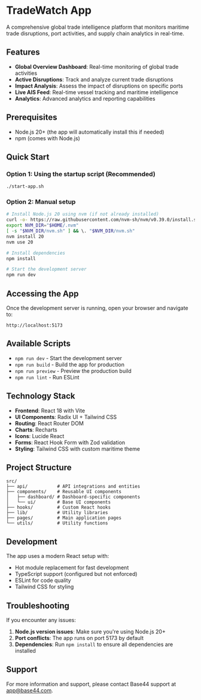 # TradeWatch App

A comprehensive global trade intelligence platform that monitors maritime trade disruptions, port activities, and supply chain analytics in real-time.

## Features

- **Global Overview Dashboard**: Real-time monitoring of global trade activities
- **Active Disruptions**: Track and analyze current trade disruptions
- **Impact Analysis**: Assess the impact of disruptions on specific ports
- **Live AIS Feed**: Real-time vessel tracking and maritime intelligence
- **Analytics**: Advanced analytics and reporting capabilities

## Prerequisites

- Node.js 20+ (the app will automatically install this if needed)
- npm (comes with Node.js)

## Quick Start

### Option 1: Using the startup script (Recommended)
```bash
./start-app.sh
```

### Option 2: Manual setup
```bash
# Install Node.js 20 using nvm (if not already installed)
curl -o- https://raw.githubusercontent.com/nvm-sh/nvm/v0.39.0/install.sh | bash
export NVM_DIR="$HOME/.nvm"
[ -s "$NVM_DIR/nvm.sh" ] && \. "$NVM_DIR/nvm.sh"
nvm install 20
nvm use 20

# Install dependencies
npm install

# Start the development server
npm run dev
```

## Accessing the App

Once the development server is running, open your browser and navigate to:
```
http://localhost:5173
```

## Available Scripts

- `npm run dev` - Start the development server
- `npm run build` - Build the app for production
- `npm run preview` - Preview the production build
- `npm run lint` - Run ESLint

## Technology Stack

- **Frontend**: React 18 with Vite
- **UI Components**: Radix UI + Tailwind CSS
- **Routing**: React Router DOM
- **Charts**: Recharts
- **Icons**: Lucide React
- **Forms**: React Hook Form with Zod validation
- **Styling**: Tailwind CSS with custom maritime theme

## Project Structure

```
src/
├── api/           # API integrations and entities
├── components/    # Reusable UI components
│   ├── dashboard/ # Dashboard-specific components
│   └── ui/        # Base UI components
├── hooks/         # Custom React hooks
├── lib/           # Utility libraries
├── pages/         # Main application pages
└── utils/         # Utility functions
```

## Development

The app uses a modern React setup with:
- Hot module replacement for fast development
- TypeScript support (configured but not enforced)
- ESLint for code quality
- Tailwind CSS for styling

## Troubleshooting

If you encounter any issues:

1. **Node.js version issues**: Make sure you're using Node.js 20+
2. **Port conflicts**: The app runs on port 5173 by default
3. **Dependencies**: Run `npm install` to ensure all dependencies are installed

## Support

For more information and support, please contact Base44 support at app@base44.com.